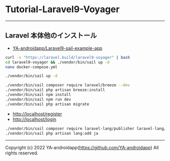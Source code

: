 # Tutorial-Laravel9-Voyager

---

## Laravel 本体他のインストール

- [YA-androidapp/Laravel9-sail-example-app](https://github.com/YA-androidapp/Laravel9-sail-example-app#readme)

```bash
curl -s "https://laravel.build/laravel9-voyager" | bash
cd laravel9-voyager && ./vendor/bin/sail up -d
nano docker-compose.yml

./vendor/bin/sail up -d

./vendor/bin/sail composer require laravel/breeze --dev
./vendor/bin/sail php artisan breeze:install
./vendor/bin/sail npm install
./vendor/bin/sail npm run dev
./vendor/bin/sail php artisan migrate
```

- [http://localhost/register](http://localhost/register)
- [http://localhost/login](http://localhost/login)

```bash
./vendor/bin/sail composer require laravel-lang/publisher laravel-lang/lang --dev
./vendor/bin/sail php artisan lang:add ja
```

---

Copyright (c) 2022 YA-androidapp(<https://github.com/YA-androidapp>) All rights reserved.
